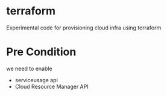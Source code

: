 # terraform
Experimental code for provisioning cloud infra using terraform

# Pre Condition
we need to enable 
- serviceusage api
- Cloud Resource Manager API